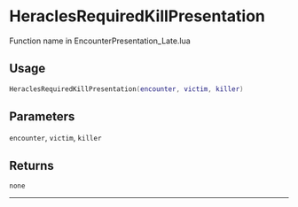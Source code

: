 # HeraclesRequiredKillPresentation
Function name in EncounterPresentation_Late.lua
## Usage
```lua
HeraclesRequiredKillPresentation(encounter, victim, killer)
```
## Parameters
`encounter`, `victim`, `killer`
## Returns
`none`

---